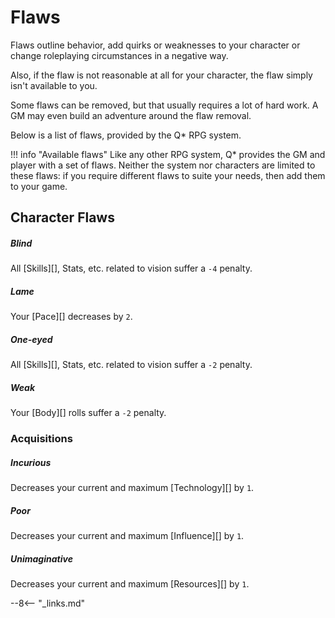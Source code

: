 # Flaws

Flaws outline behavior, add quirks or weaknesses to your character or change
roleplaying circumstances in a negative way.

<!-- TODO add flaw additional requirements text -->

Also, if the flaw is not reasonable at all for your character, the flaw simply
isn't available to you.

Some flaws can be removed, but that usually requires a lot of hard work. A GM
may even build an adventure around the flaw removal.

Below is a list of flaws, provided by the Q* RPG system.

!!! info "Available flaws"
    Like any other RPG system, Q* provides the GM and player with a set of
    flaws. Neither the system nor characters are limited to these flaws: if
    you require different flaws to suite your needs, then add them to your
    game.


## Character Flaws

<div class="qs-list-test full-width" markdown="1">

##### Blind

All [Skills][], Stats, etc. related to vision suffer a `-4` penalty.

##### Lame

Your [Pace][] decreases by `2`.

##### One-eyed

All [Skills][], Stats, etc. related to vision suffer a `-2` penalty.

##### Weak

Your [Body][] rolls suffer a `-2` penalty.

</div>

### Acquisitions

<div class="qs-list-test full-width" markdown="1">

##### Incurious

Decreases your current and maximum [Technology][] by `1`.

##### Poor

Decreases your current and maximum [Influence][] by `1`.

##### Unimaginative

Decreases your current and maximum [Resources][] by `1`.

</div>

--8<-- "_links.md"
